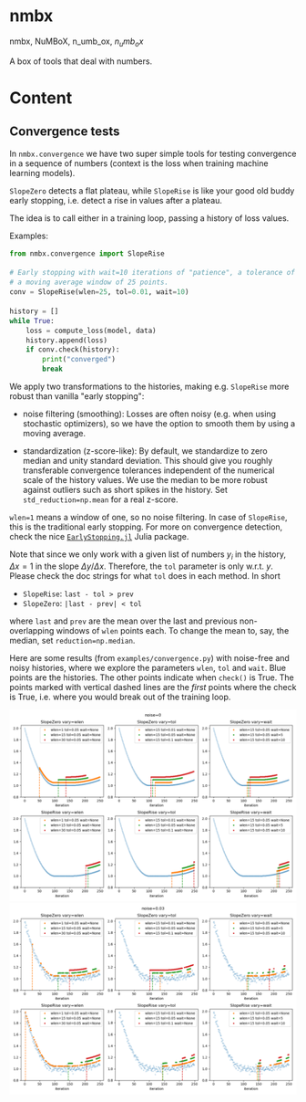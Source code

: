 # nmbx

nmbx, NuMBoX, n_umb_ox, $n_umb_ox$

A box of tools that deal with numbers.

# Content

## Convergence tests

In `nmbx.convergence` we have two super simple tools for testing convergence in
a sequence of numbers (context is the loss when training machine learning
models).

`SlopeZero` detects a flat plateau, while `SlopeRise` is like your good old
buddy early stopping, i.e. detect a rise in values after a plateau.

The idea is to call either in a training loop, passing a history of loss
values.

Examples:

```py
from nmbx.convergence import SlopeRise

# Early stopping with wait=10 iterations of "patience", a tolerance of 0.01 and
# a moving average window of 25 points.
conv = SlopeRise(wlen=25, tol=0.01, wait=10)

history = []
while True:
    loss = compute_loss(model, data)
    history.append(loss)
    if conv.check(history):
        print("converged")
        break
```


We apply two transformations to the histories, making e.g. `SlopeRise` more
robust than vanilla "early stopping":

* noise filtering (smoothing): Losses are often noisy (e.g. when using
  stochastic optimizers), so we have the option to smooth them by using a
  moving average.

* standardization (z-score-like): By default, we standardize to zero median and
  unity standard deviation. This should give you roughly transferable
  convergence tolerances independent of the numerical scale of the history
  values. We use the median to be more robust against outliers such as short
  spikes in the history. Set `std_reduction=np.mean` for a real z-score.

`wlen=1` means a window of one, so no noise filtering. In case of `SlopeRise`,
this is the traditional early stopping. For more on convergence detection, check
the nice [`EarlyStopping.jl`](https://github.com/JuliaAI/EarlyStopping.jl)
Julia package.

Note that since we only work with a given list of numbers $y_i$ in the history,
$\Delta x=1$ in the slope $\Delta y/\Delta x$. Therefore, the `tol` parameter
is only w.r.t. $y$. Please check the doc strings for what `tol` does in each
method. In short

* `SlopeRise`: `last - tol > prev`
* `SlopeZero`: `|last - prev| < tol`

where `last` and `prev` are the mean over the last and previous non-overlapping
windows of `wlen` points each. To change the mean to, say, the median, set
`reduction=np.median`.

Here are some results (from `examples/convergence.py`) with noise-free and
noisy histories, where we explore the parameters `wlen`, `tol` and `wait`. Blue
points are the histories. The other points indicate when `check()` is True. The
points marked with vertical dashed lines are the *first* points where the check
is True, i.e. where you would break out of the training loop.

![](doc/pics/conv_no_noise.png)
![](doc/pics/conv_noise.png)
